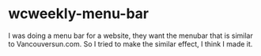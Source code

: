 # wcweekly-menu-bar
I was doing a menu bar for a website, they want the menubar that is similar to Vancouversun.com. 
So I tried to make the similar effect, I think I made it. 
